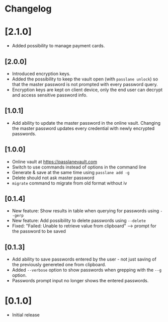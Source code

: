# Changelog

# [2.1.0]

- Added possibility to manage payment cards.

## [2.0.0]

- Introduced encryption keys.
- Added the possibility to keep the vault open (with `passlane unlock`) so that the master password is not prompted with every password query.
- Encryption keys are kept on client device, only the end user can decrypt and access sensitive password info.

## [1.0.1]

- Add ability to update the master password in the online vault. Changing the master password updates every credential with newly encrypted passwords.

## [1.0.0]

- Online vault at https://passlanevault.com
- Switch to use commands instead of options in the command line
- Generate & save at the same time using `passlane add -g`
- Delete should not ask master password
- `migrate` command to migrate from old format without iv

## [0.1.4]

- New feature: Show results in table when querying for passwords using `--gerp`
- New feature: Add possibility to delete passwords using `--delete`
- Fixed: "Failed: Unable to retrieve value from clipboard" --> prompt for the password to be saved

## [0.1.3]

- Add ability to save passwords entered by the user - not just saving of the previously genereted one from clipboard.
- Added `--verbose` option to show passwords when grepping with the `--g` option.
- Passwords prompt input no longer shows the entered passwords.

# [0.1.0]

- Initial release
